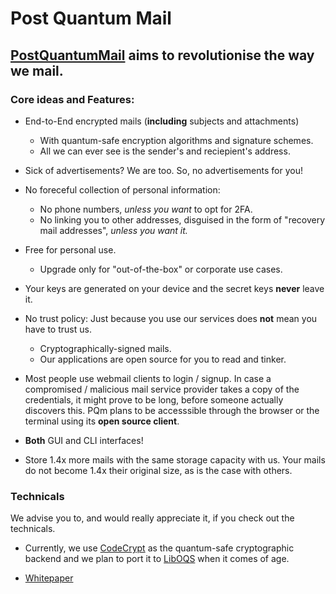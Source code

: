 # Post Quantum Mail

## [PostQuantumMail](https://www.postquantummail.com) aims to revolutionise the way we mail.

### Core ideas and Features:

* End-to-End encrypted mails (**including** subjects and attachments)
  * With quantum-safe encryption algorithms and signature schemes.
  * All we can ever see	is the sender's and reciepient's address.

* Sick of advertisements? We are too. So, no advertisements for you!

* No foreceful collection of personal information:
  * No phone numbers, *unless you want* to opt for 2FA.
  * No linking you to other addresses, disguised in the form of "recovery mail addresses", *unless you want it.*

* Free for personal use.
  * Upgrade only for "out-of-the-box" or corporate use cases.

* Your keys are generated on your device and the secret keys **never** leave it.

* No trust policy: Just because you use our services does **not** mean you have to trust us.
	* Cryptographically-signed mails.
	* Our applications are open source for you to read and tinker.

* Most people use webmail clients to login / signup. In case a compromised / malicious mail service provider takes a copy of the credentials,
	it might prove to be long, before someone actually discovers this. PQm plans to be accesssible through the browser or the terminal using its **open source client**.

* **Both** GUI and CLI interfaces!

* Store 1.4x more mails with the same storage capacity with us. Your mails do not become 1.4x their original size, as is the case with others.

### Technicals

We advise you to, and would really appreciate it, if you check out the technicals.

* Currently, we use [CodeCrypt](https://github.com/exaexa/codecrypt) as the quantum-safe cryptographic backend and we plan to port it to [LibOQS](https://github.com/open-quantum-safe/liboqs) when it comes of age.

* [Whitepaper](https://wwww.postquantummail.com/technical/technical-whitepaper-latest.pdf)
